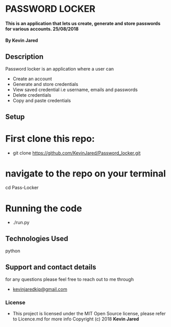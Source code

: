 # PASSWORD LOCKER
#### This is an application that lets us create, generate and store passwords for various accounts. 25/08/2018
#### By **Kevin Jared**
## Description
Password locker is an application where a user can
* Create an account
* Generate and store credentials
* View saved credential i.e username, emails and passwords
* Delete credentials
* Copy and paste credentials

## Setup
# First clone this repo:

* git clone https://github.com/KevinJared/Password_locker.git
# navigate to the repo on your terminal
cd Pass-Locker
# Running the code

* ./run.py

## Technologies Used
python
## Support and contact details
for any questions please feel free to reach out to me through
* kevinjaredkip@gmail.com
### License
* This project is licensed under the MIT Open Source license, please refer to Licence.md for more info
Copyright (c) 2018 **Kevin Jared**
